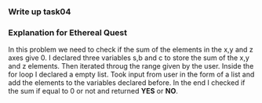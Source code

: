 ### Write up task04
### Explanation for Ethereal Quest

In this problem we need to check if the sum of the elements in the x,y and z axes give 0. I declared three variables s,b and c to store the sum of the x,y and z elements. Then iterated throug the range given by the user. Inside the for loop I declared a empty list. Took input from user in the form of a list and add the elements to the variables declared before. In the end I checked if the sum if equal to 0 or not and returned **YES** or **NO**.